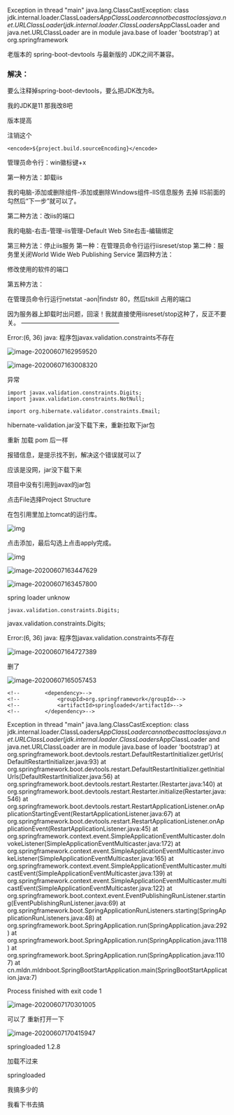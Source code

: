 Exception in thread "main" java.lang.ClassCastException: class jdk.internal.loader.ClassLoaders$AppClassLoader cannot be cast to class java.net.URLClassLoader (jdk.internal.loader.ClassLoaders$AppClassLoader and java.net.URLClassLoader are in module java.base of loader 'bootstrap')
	at org.springframework

老版本的 spring-boot-devtools 与最新版的 JDK之间不兼容。

### 解决：

要么注释掉spring-boot-devtools，要么把JDK改为8。



我的JDK是11  那我改8吧



版本提高





注销这个  

```
<encode>${project.build.sourceEncoding}</encode>
```



管理员命令行：win徽标键+x

第一种方法：卸载iis

我的电脑-添加或删除组件-添加或删除Windows组件-IIS信息服务
去掉 IIS前面的勾然后“下一步”就可以了。

第二种方法：改iis的端口

我的电脑-右击-管理-iis管理-Default Web Site右击-编辑绑定

第三种方法：停止iis服务
第一种：在管理员命令行运行iisreset/stop
第二种：服务里关闭World Wide Web Publishing Service
第四种方法：

修改使用的软件的端口

第五种方法：

在管理员命令行运行netstat -aon|findstr 80，然后tskill 占用的端口

因为服务器上卸载时出问题，回滚！我就直接使用iisreset/stop这种了，反正不要关。
————————————————





Error:(6, 36) java: 程序包javax.validation.constraints不存在



![image-20200607162959520](assets/image-20200607162959520.png)





![image-20200607163008320](assets/image-20200607163008320.png)



异常



```
import javax.validation.constraints.Digits;
import javax.validation.constraints.NotNull;

import org.hibernate.validator.constraints.Email;
```



hibernate-validation.jar没下载下来，重新拉取下jar包

 重新 加载 pom 后一样

报错信息，是提示找不到，解决这个错误就可以了

应该是没网，jar没下载下来



项目中没有引用到javax的jar包







点击File选择Project Structure







在包引用里加上tomcat的运行库。



![img](assets/2018032713404688.png)

点击添加，最后勾选上点击apply完成。

![img](assets/20180327134237469.png)



![image-20200607163447629](assets/image-20200607163447629.png)





![image-20200607163457800](assets/image-20200607163457800.png)



spring loader unknow



```
javax.validation.constraints.Digits;
```

javax.validation.constraints.Digits;



Error:(6, 36) java: 程序包javax.validation.constraints不存在



![image-20200607164727389](assets/image-20200607164727389.png)



删了



![image-20200607165057453](assets/image-20200607165057453.png)



```
<!--		<dependency>-->
<!--			<groupId>org.springframework</groupId>-->
<!--			<artifactId>springloaded</artifactId>-->
<!--		</dependency>-->
```





Exception in thread "main" java.lang.ClassCastException: class jdk.internal.loader.ClassLoaders$AppClassLoader cannot be cast to class java.net.URLClassLoader (jdk.internal.loader.ClassLoaders$AppClassLoader and java.net.URLClassLoader are in module java.base of loader 'bootstrap')
	at org.springframework.boot.devtools.restart.DefaultRestartInitializer.getUrls(DefaultRestartInitializer.java:93)
	at org.springframework.boot.devtools.restart.DefaultRestartInitializer.getInitialUrls(DefaultRestartInitializer.java:56)
	at org.springframework.boot.devtools.restart.Restarter.<init>(Restarter.java:140)
	at org.springframework.boot.devtools.restart.Restarter.initialize(Restarter.java:546)
	at org.springframework.boot.devtools.restart.RestartApplicationListener.onApplicationStartingEvent(RestartApplicationListener.java:67)
	at org.springframework.boot.devtools.restart.RestartApplicationListener.onApplicationEvent(RestartApplicationListener.java:45)
	at org.springframework.context.event.SimpleApplicationEventMulticaster.doInvokeListener(SimpleApplicationEventMulticaster.java:172)
	at org.springframework.context.event.SimpleApplicationEventMulticaster.invokeListener(SimpleApplicationEventMulticaster.java:165)
	at org.springframework.context.event.SimpleApplicationEventMulticaster.multicastEvent(SimpleApplicationEventMulticaster.java:139)
	at org.springframework.context.event.SimpleApplicationEventMulticaster.multicastEvent(SimpleApplicationEventMulticaster.java:122)
	at org.springframework.boot.context.event.EventPublishingRunListener.starting(EventPublishingRunListener.java:69)
	at org.springframework.boot.SpringApplicationRunListeners.starting(SpringApplicationRunListeners.java:48)
	at org.springframework.boot.SpringApplication.run(SpringApplication.java:292)
	at org.springframework.boot.SpringApplication.run(SpringApplication.java:1118)
	at org.springframework.boot.SpringApplication.run(SpringApplication.java:1107)
	at cn.mldn.mldnboot.SpringBootStartApplication.main(SpringBootStartApplication.java:7)

Process finished with exit code 1

![image-20200607170301005](assets/image-20200607170301005.png)





可以了 重新打开一下

![image-20200607170415947](assets/image-20200607170415947.png)



springloaded 1.2.8

加载不过来

springloaded

我搞多少的

我看下书去搞




